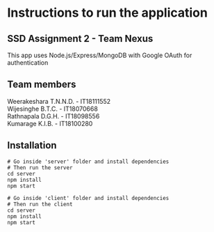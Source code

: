 # Instructions to run the application

## SSD Assignment 2 - Team Nexus

This app uses Node.js/Express/MongoDB with Google OAuth for authentication

## Team members  
Weerakeshara T.N.N.D. - IT18111552  
Wijesinghe B.T.C. - IT18070668  
Rathnapala D.G.H. - IT18098556  
Kumarage K.I.B. - IT18100280 

## Installation

```
# Go inside 'server' folder and install dependencies
# Then run the server
cd server
npm install
npm start

# Go inside 'client' folder and install dependencies
# Then run the client
cd server
npm install
npm start
```
